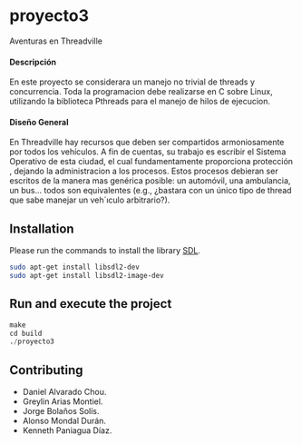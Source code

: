 # proyecto3
Aventuras en Threadville

#### Descripción
En este proyecto se considerara un manejo no trivial de threads y
concurrencia. Toda la programacion debe realizarse en C sobre Linux,
utilizando la biblioteca Pthreads para el manejo de hilos de ejecucion.

####  Diseño General
En Threadville hay recursos que deben ser compartidos armoniosamente por todos los vehículos. A fin de cuentas, su trabajo es
escribir el Sistema Operativo de esta ciudad, el cual fundamentamente
proporciona protección , dejando la administracion a los procesos.
Estos procesos debieran ser escritos de la manera mas genérica posible: un automóvil, una ambulancia, un bus... todos son equivalentes
(e.g., ¿bastara con un único tipo de thread que sabe manejar un veh´ıculo arbitrario?).

## Installation

Please run the commands to install the library [SDL](https://www.libsdl.org/).

```bash
sudo apt-get install libsdl2-dev
sudo apt-get install libsdl2-image-dev
```

## Run and execute the project

```python
make
cd build
./proyecto3
```

## Contributing
- Daniel Alvarado Chou.
- Greylin Arias Montiel.
- Jorge Bolaños Solís.
- Alonso Mondal Durán.
- Kenneth Paniagua Díaz.


